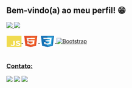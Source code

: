 ## Bem-vindo(a) ao meu perfil! 😁

 <div>
   <a href="https://github.com/lucianoteles">
   <img height="180em" src="https://github-readme-stats.vercel.app/api?username=lucianoteles&show_icons=true&theme=tokyonight&include_all_commits=true&count_private=true"/>
   <img height="180em" src="https://github-readme-stats.vercel.app/api/top-langs/?username=lucianoteles&layout=compact&langs_count=6&theme=tokyonight"/>

</div>
 
<div style="display: inline_block"><br>
  <img align="center" alt="Js" height="30" width="40" src="https://raw.githubusercontent.com/devicons/devicon/master/icons/javascript/javascript-plain.svg">
  <img align="center" alt="HTML" height="30" width="40" src="https://raw.githubusercontent.com/devicons/devicon/master/icons/html5/html5-original.svg">
  <img align="center" alt="CSS" height="30" width="40" src="https://raw.githubusercontent.com/devicons/devicon/master/icons/css3/css3-original.svg">
  <img align="center" alt="Bootstrap" height="30" width="40" src="https://cdn.jsdelivr.net/gh/devicons/devicon/icons/bootstrap/bootstrap-original.svg">
</div>
 
 <br>
 
  ### Contato:
 
<div> 
  <a href = "mailto:luciano.a.teles@gmail.com"><img src="https://img.shields.io/badge/-Gmail-%23333?style=for-the-badge&logo=gmail&logoColor=white" target="_blank"></a>
  <a href="https://www.linkedin.com/in/luciano-teles-83a447176/" target="_blank"><img src="https://img.shields.io/badge/-LinkedIn-%230077B5?style=for-the-badge&logo=linkedin&logoColor=white" target="_blank"></a> 
 <a href = "https://wa.me/5511995536062?text=Ol%C3%A1%2C+tudo+bem%3F"><img src="https://img.shields.io/badge/-Whatsapp-succsess?style=for-the-badge&logo=Whatsapp&logoColor=white" target="_blank"></a>
</div>

